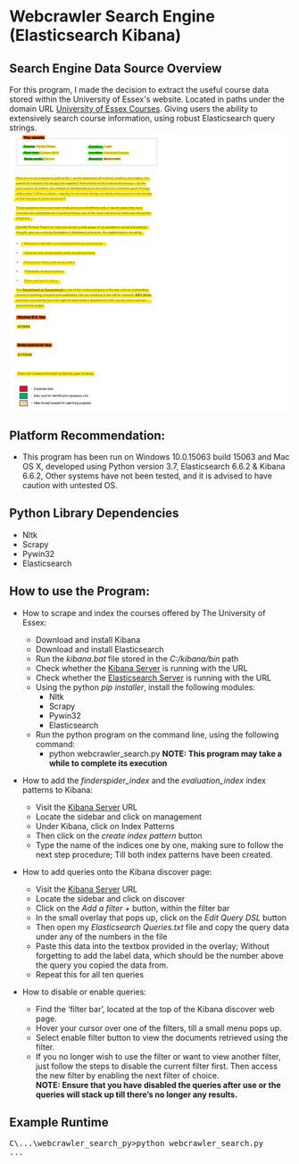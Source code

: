 # Webcrawler Search Engine (Elasticsearch Kibana)

## Search Engine Data Source Overview
For this program, I made the decision to extract the useful course data stored within the University of Essex's website. Located in paths under the domain URL [University of Essex Courses](https://www.essex.ac.uk/courses/). Giving users the ability to extensively search course information, using robust Elasticsearch query strings.  
![data_overview](/Images/data_overview.png)

## Platform Recommendation:
* This program has been run on Windows 10.0.15063 build 15063 and Mac OS X, developed using Python version 3.7, Elasticsearch 6.6.2 & Kibana 6.6.2, Other systems have not been tested, and it is advised to have caution with untested OS.

## Python Library Dependencies 
* Nltk 
* Scrapy
* Pywin32
* Elasticsearch

## How to use the Program:
* How to scrape and index the courses offered by The University of Essex: 
  * Download and install Kibana 
  * Download and install Elasticsearch  
  * Run the *kibana.bat* file stored in the *C:/kibana/bin* path 
  * Check whether the [Kibana Server](http://localhost:5601) is running with the URL
  * Check whether the [Elasticsearch Server](http://localhost:9200) is running with the URL 
  * Using the python *pip installer*, install the following modules: 
    * Nltk 
    * Scrapy 
    * Pywin32 
    * Elasticsearch 
  * Run the python program on the command line, using the following command: 
    * python webcrawler_search.py 
    **NOTE: This program may take a while to complete its execution**

* How to add the *finderspider_index* and the *evaluation_index* index patterns to Kibana: 
  * Visit the [Kibana Server](http://localhost:5601) URL
  * Locate the sidebar and click on management  
  * Under Kibana, click on Index Patterns  
  * Then click on the *create index pattern* button  
  * Type the name of the indices one by one, making sure to follow the next step procedure; Till both index patterns have been created. 
  
* How to add queries onto the Kibana discover page:  
  * Visit the [Kibana Server](http://localhost:5601) URL
  * Locate the sidebar and click on discover 
  * Click on the *Add a filter +* button, within the filter bar 
  * In the small overlay that pops up, click on the *Edit Query DSL* button 
  * Then open my *Elasticsearch Queries.txt* file and copy the query data under any of the numbers in the file  
  * Paste this data into the textbox provided in the overlay; Without forgetting to add the label data, which should be the number above the query you copied the data from.  
  * Repeat this for all ten queries

* How to disable or enable queries:  
  * Find the ‘filter bar’, located at the top of the Kibana discover web page. 
  * Hover your cursor over one of the filters, till a small menu pops up. 
  * Select enable filter button to view the documents retrieved using the filter. 
  * If you no longer wish to use the filter or want to view another filter, just follow the steps to disable the current filter first. Then access the new filter by enabling the next filter of choice.  
  **NOTE: Ensure that you have disabled the queries after use or the queries will stack up till there’s no longer any results.**

## Example Runtime
<pre>
C\...\webcrawler_search_py>python webcrawler_search.py
...
</pre>
